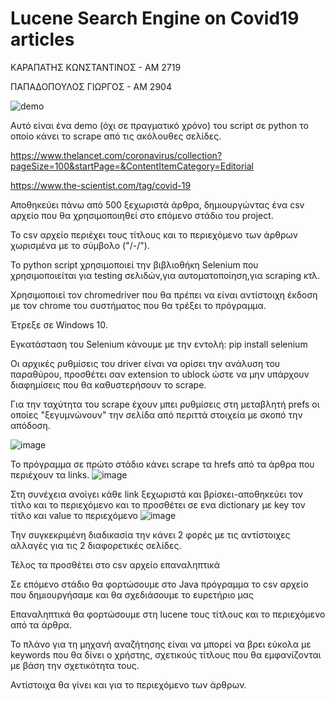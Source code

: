 # Lucene Search Engine on Covid19 articles
ΚΑΡΑΠΑΤΗΣ ΚΩΝΣΤΑΝΤΙΝΟΣ - ΑΜ 2719

ΠΑΠΑΔΟΠΟΥΛΟΣ ΓΙΩΡΓΟΣ - ΑΜ 2904

![demo](https://github.com/KonKar96/Lucene-Search-Engine-on-Covid19-articles-/blob/main/ezgif.com-gif-maker.gif)

Αυτό είναι ένα demo (όχι σε πραγματικό χρόνο) του script σε python το οποίο κάνει το scrape από τις ακόλουθες σελίδες.

https://www.thelancet.com/coronavirus/collection?pageSize=100&startPage=&ContentItemCategory=Editorial

https://www.the-scientist.com/tag/covid-19

Αποθηκεύει πάνω από 500 ξεχωριστά άρθρα, δημιουργώντας ένα csv αρχείο που θα χρησιμοποιηθεί στο επόμενο στάδιο του project.

Το csv αρχείο περιέχει τους τίτλους και το περιεχόμενο των άρθρων χωρισμένα με το σύμβολο ("/-/").

Το python script χρησιμοποιεί την βιβλιοθήκη Selenium που χρησιμοποιείται για testing σελιδών,για αυτοματοποίηση,για scraping κτλ.

Χρησιμοποιεί τον chromedriver που θα πρέπει να είναι αντίστοιχη έκδοση με τον chrome του συστήματος που θα τρέξει το πρόγραμμα.

Έτρεξε σε Windows 10.

Εγκατάσταση του Selenium κάνουμε με την εντολή: pip install selenium

Οι αρχικές ρυθμίσεις του driver είναι να ορίσει την ανάλυση του παραθύρου, προσθέτει σαν extension το ublock ώστε να μην υπάρχουν διαφημίσεις που θα καθυστερήσουν το scrape.

Για την ταχύτητα του scrape έχουν μπει ρυθμίσεις στη μεταβλητή prefs οι οποίες "ξεγυμνώνουν" την σελίδα από περιττά στοιχεία με σκοπό την απόδοση.

![image](https://user-images.githubusercontent.com/25888398/115105946-90d28e80-9f6a-11eb-9d97-3eb6fd4d5bec.png)

Το πρόγραμμα σε πρώτο στάδιο κάνει scrape τα hrefs από τα άρθρα που περιέχουν τα links.
![image](https://user-images.githubusercontent.com/25888398/115105965-a5af2200-9f6a-11eb-91d3-6a1516020b23.png)

Στη συνέχεια ανοίγει κάθε link ξεχωριστά και βρίσκει-αποθηκεύει τον τίτλο και το περιεχόμενο και το προσθέτει σε ενα dictionary με key τον τίτλο και value το περιεχόμενο
![image](https://user-images.githubusercontent.com/25888398/115105971-aba50300-9f6a-11eb-9c4c-e6a18ac91e24.png)

Την συγκεκριμένη διαδικασία την κάνει 2 φορές με τις αντίστοιχες αλλαγές για τις 2 διαφορετικές σελίδες.

Τέλος τα προσθέτει στο csv αρχείο επαναληπτικά

Σε επόμενο στάδιο θα φορτώσουμε στο Java πρόγραμμα το csv αρχείο που δημιουργήσαμε και θα σχεδιάσουμε το ευρετήριο μας

Επαναληπτικά θα φορτώσουμε στη lucene τους τίτλους και το περιεχόμενο από τα άρθρα.

Το πλάνο για τη μηχανή αναζήτησης είναι να μπορεί να βρει εύκολα με keywords που θα δίνει ο χρήστης, σχετικούς τίτλους που θα εμφανίζονται με βάση την σχετικότητα τους.

Αντίστοιχα θα γίνει και για το περιεχόμενο των άρθρων.
